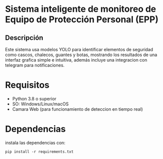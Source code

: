 # Sistema inteligente de monitoreo de Equipo de Protección Personal (EPP)

## Descripción

Este sistema usa modelos YOLO para identificar elementos de seguridad como cascos, chalecos, guantes y botas, mostrando los resultados de una interfaz grafica simple e intuitiva, además incluye una integracion con telegram para notificaciones.

# Requisitos
* Python 3.8 o superior
* SO: Windows/Linux/macOS
* Camara Web (para funcionamiento de deteccion en tiempo real)

# Dependencias

instala las dependencias con:

```
pip install -r requirements.txt
```
